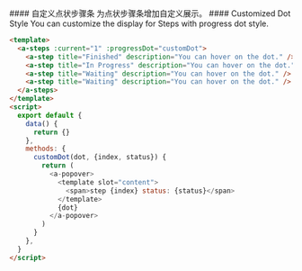 <cn>
#### 自定义点状步骤条
为点状步骤条增加自定义展示。
</cn>

<us>
#### Customized Dot Style
You can customize the display for Steps with progress dot style.
</us>

```html
<template>
  <a-steps :current="1" :progressDot="customDot">
    <a-step title="Finished" description="You can hover on the dot." />
    <a-step title="In Progress" description="You can hover on the dot." />
    <a-step title="Waiting" description="You can hover on the dot." />
    <a-step title="Waiting" description="You can hover on the dot." />
  </a-steps>
</template>
<script>
  export default {
    data() {
      return {}
    },
    methods: {
      customDot(dot, {index, status}) {
        return (
          <a-popover>
            <template slot="content">
              <span>step {index} status: {status}</span>
            </template>
            {dot}
          </a-popover>
        )
      }
    },
  }
</script>
```
